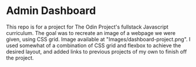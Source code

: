 # Admin Dashboard

This repo is for a project for The Odin Project's fullstack Javascript curriculum.
The goal was to recreate an image of a webpage we were given, using CSS grid. Image available at
"Images/dashboard-project.png". I used somewhat of a combination of CSS grid and flexbox to achieve
the desired layout, and added links to previous projects of my own to finish off the project.
